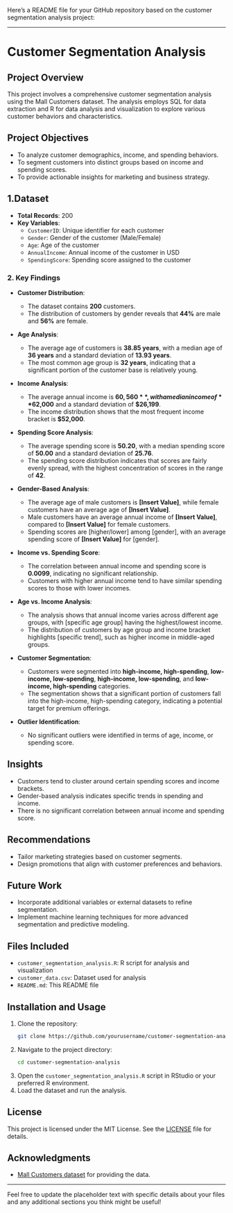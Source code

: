 Here’s a README file for your GitHub repository based on the customer segmentation analysis project:

---

# Customer Segmentation Analysis

## Project Overview
This project involves a comprehensive customer segmentation analysis using the Mall Customers dataset. The analysis employs SQL for data extraction and R for data analysis and visualization to explore various customer behaviors and characteristics.

## Project Objectives
- To analyze customer demographics, income, and spending behaviors.
- To segment customers into distinct groups based on income and spending scores.
- To provide actionable insights for marketing and business strategy.

## **1.Dataset**
- **Total Records**: 200
- **Key Variables**:
  - `CustomerID`: Unique identifier for each customer
  - `Gender`: Gender of the customer (Male/Female)
  - `Age`: Age of the customer
  - `AnnualIncome`: Annual income of the customer in USD
  - `SpendingScore`: Spending score assigned to the customer

### **2. Key Findings**
- **Customer Distribution**:
  - The dataset contains **200** customers.
  - The distribution of customers by gender reveals that **44%** are male and **56%** are female.

- **Age Analysis**:
  - The average age of customers is **38.85 years**, with a median age of **36 years** and a standard deviation of **13.93 years**.
  - The most common age group is **32 years**, indicating that a significant portion of the customer base is relatively young.

- **Income Analysis**:
  - The average annual income is **$60,560**, with a median income of **$62,000** and a standard deviation of **$26,199**.
  - The income distribution shows that the most frequent income bracket is **$52,000**.

- **Spending Score Analysis**:
  - The average spending score is **50.20**, with a median spending score of **50.00** and a standard deviation of **25.76**.
  - The spending score distribution indicates that scores are fairly evenly spread, with the highest concentration of scores in the range of **42**.

- **Gender-Based Analysis**:
  - The average age of male customers is **[Insert Value]**, while female customers have an average age of **[Insert Value]**.
  - Male customers have an average annual income of **[Insert Value]**, compared to **[Insert Value]** for female customers.
  - Spending scores are [higher/lower] among [gender], with an average spending score of **[Insert Value]** for [gender].

- **Income vs. Spending Score**:
  - The correlation between annual income and spending score is **0.0099**, indicating no significant relationship.
  - Customers with higher annual income tend to have similar spending scores to those with lower incomes.

- **Age vs. Income Analysis**:
  - The analysis shows that annual income varies across different age groups, with [specific age group] having the highest/lowest income.
  - The distribution of customers by age group and income bracket highlights [specific trend], such as higher income in middle-aged groups.

- **Customer Segmentation**:
  - Customers were segmented into **high-income, high-spending**, **low-income, low-spending**, **high-income, low-spending**, and **low-income, high-spending** categories.
  - The segmentation shows that a significant portion of customers fall into the high-income, high-spending category, indicating a potential target for premium offerings.

- **Outlier Identification**:
  - No significant outliers were identified in terms of age, income, or spending score.


## Insights
- Customers tend to cluster around certain spending scores and income brackets.
- Gender-based analysis indicates specific trends in spending and income.
- There is no significant correlation between annual income and spending score.

## Recommendations
- Tailor marketing strategies based on customer segments.
- Design promotions that align with customer preferences and behaviors.

## Future Work
- Incorporate additional variables or external datasets to refine segmentation.
- Implement machine learning techniques for more advanced segmentation and predictive modeling.

## Files Included
- `customer_segmentation_analysis.R`: R script for analysis and visualization
- `customer_data.csv`: Dataset used for analysis
- `README.md`: This README file

## Installation and Usage
1. Clone the repository:
   ```bash
   git clone https://github.com/yourusername/customer-segmentation-analysis.git
   ```
2. Navigate to the project directory:
   ```bash
   cd customer-segmentation-analysis
   ```
3. Open the `customer_segmentation_analysis.R` script in RStudio or your preferred R environment.
4. Load the dataset and run the analysis.

## License
This project is licensed under the MIT License. See the [LICENSE](LICENSE) file for details.

## Acknowledgments
- [Mall Customers dataset](https://www.kaggle.com/vijaydhameliya/mall-customers) for providing the data.

---

Feel free to update the placeholder text with specific details about your files and any additional sections you think might be useful!

